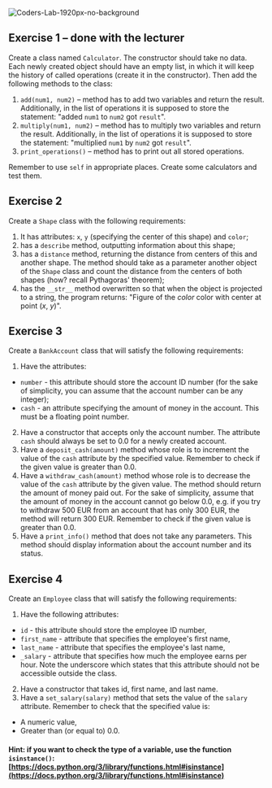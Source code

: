 ![Coders-Lab-1920px-no-background](https://user-images.githubusercontent.com/30623667/104709394-2cabee80-571f-11eb-9518-ea6a794e558e.png)


## Exercise 1 &ndash; done with the lecturer

Create a class named `Calculator`. The constructor should take no data.
Each newly created object should have an empty list, in which it will keep the history of called operations (create it in the constructor).
Then add the following methods to the class:

1. `add(num1, num2)` &ndash; method has to add two variables and return the result. Additionally, in the list of operations it is supposed to store the statement: "added `num1` to `num2` got `result`".
2. `multiply(num1, num2)` &ndash; method has to multiply two variables and return the result. Additionally, in the list of operations it is supposed to store the statement: "multiplied `num1` by `num2` got `result`".
5. `print_operations()` &ndash; method has to print out all stored operations.

Remember to use `self` in appropriate places.
Create some calculators and test them.


## Exercise 2

Create a `Shape` class with the following requirements:

1. It has attributes:
`x`, `y` (specifying the center of this shape) and `color`;
2. has a `describe` method, outputting information about this shape;
3. has a `distance` method, returning the distance from centers of this and another shape.
The method should take as a parameter another object of the `Shape` class and count the distance from the centers of both shapes
(how? recall Pythagoras' theorem);
4. has the `__str__` method overwritten so that when the object is projected to a string, the program returns:
"Figure of the *color* color with center at point (*x*, *y*)".


## Exercise 3

Create a `BankAccount` class that will satisfy the following requirements:

1. Have the attributes:
 * `number` - this attribute should store the account ID number (for the sake of simplicity, you can assume that the account number can be any integer);
 * `cash` - an attribute specifying the amount of money in the account. This must be a floating point number.
2. Have a constructor that accepts only the account number. The attribute `cash` should always be set to 0.0 for a newly created account.
3. Have a `deposit_cash(amount)` method whose role is to increment the value of the `cash` attribute by the specified value.
Remember to check if the given value is greater than 0.0.
4. Have a `withdraw_cash(amount)` method whose role is to decrease the value of the `cash` attribute by the given value.
The method should return the amount of money paid out. For the sake of simplicity, assume that the amount of money in the account cannot go below 0.0, e.g. if you try to withdraw 500 EUR from an account that has only 300 EUR, the method will return 300 EUR. Remember to check if the given value is greater than 0.0.
5. Have a `print_info()` method that does not take any parameters.
This method should display information about the account number and its status.


## Exercise 4

Create an `Employee` class that will satisfy the following requirements:

1. Have the following attributes:
 * `id` - this attribute should store the employee ID number,
 * `first_name` - attribute that specifies the employee's first name,
 * `last_name` - attribute that specifies the employee's last name,
 * `_salary` - attribute that specifies how much the employee earns per hour. Note the underscore which states that this attribute should not be accessible outside the class.
2. Have a constructor that takes id, first name, and last name.
3. Have a `set_salary(salary)` method that sets the value of the `salary` attribute.
Remember to check that the specified value is:
 * A numeric value,
 * Greater than (or equal to) 0.0.

#### Hint: if you want to check the type of a variable, use the function `isinstance()`: [https://docs.python.org/3/library/functions.html#isinstance](https://docs.python.org/3/library/functions.html#isinstance)
